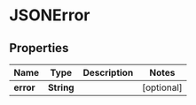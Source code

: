 

# JSONError


## Properties

| Name | Type | Description | Notes |
|------------ | ------------- | ------------- | -------------|
|**error** | **String** |  |  [optional] |




